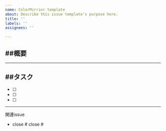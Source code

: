 ```yaml
---
name: ColorMirrior template
about: Describe this issue template's purpose here.
title: ''
labels: ''
assignees: ''

---
```


##概要
--

---

##タスク
--

- [ ] 
- [ ]
- [ ]

---

関連issue
- close #
 close #
